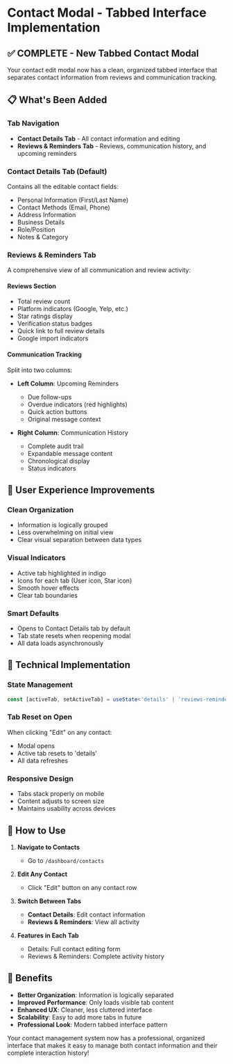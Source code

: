 # Contact Modal - Tabbed Interface Implementation

## ✅ COMPLETE - New Tabbed Contact Modal

Your contact edit modal now has a clean, organized tabbed interface that separates contact information from reviews and communication tracking.

## 📋 What's Been Added

### **Tab Navigation**
- **Contact Details Tab** - All contact information and editing
- **Reviews & Reminders Tab** - Reviews, communication history, and upcoming reminders

### **Contact Details Tab** (Default)
Contains all the editable contact fields:
- Personal Information (First/Last Name)
- Contact Methods (Email, Phone)
- Address Information
- Business Details
- Role/Position
- Notes & Category

### **Reviews & Reminders Tab**
A comprehensive view of all communication and review activity:

#### **Reviews Section**
- Total review count
- Platform indicators (Google, Yelp, etc.)
- Star ratings display
- Verification status badges
- Quick link to full review details
- Google import indicators

#### **Communication Tracking**
Split into two columns:
- **Left Column**: Upcoming Reminders
  - Due follow-ups
  - Overdue indicators (red highlights)
  - Quick action buttons
  - Original message context
  
- **Right Column**: Communication History
  - Complete audit trail
  - Expandable message content
  - Chronological display
  - Status indicators

## 🎨 User Experience Improvements

### **Clean Organization**
- Information is logically grouped
- Less overwhelming on initial view
- Clear visual separation between data types

### **Visual Indicators**
- Active tab highlighted in indigo
- Icons for each tab (User icon, Star icon)
- Smooth hover effects
- Clear tab boundaries

### **Smart Defaults**
- Opens to Contact Details tab by default
- Tab state resets when reopening modal
- All data loads asynchronously

## 🔧 Technical Implementation

### **State Management**
```typescript
const [activeTab, setActiveTab] = useState<'details' | 'reviews-reminders'>('details');
```

### **Tab Reset on Open**
When clicking "Edit" on any contact:
- Modal opens
- Active tab resets to 'details'
- All data refreshes

### **Responsive Design**
- Tabs stack properly on mobile
- Content adjusts to screen size
- Maintains usability across devices

## 📍 How to Use

1. **Navigate to Contacts**
   - Go to `/dashboard/contacts`

2. **Edit Any Contact**
   - Click "Edit" button on any contact row

3. **Switch Between Tabs**
   - **Contact Details**: Edit contact information
   - **Reviews & Reminders**: View all activity

4. **Features in Each Tab**
   - Details: Full contact editing form
   - Reviews & Reminders: Complete activity history

## 🚀 Benefits

- **Better Organization**: Information is logically separated
- **Improved Performance**: Only loads visible tab content
- **Enhanced UX**: Cleaner, less cluttered interface
- **Scalability**: Easy to add more tabs in future
- **Professional Look**: Modern tabbed interface pattern

Your contact management system now has a professional, organized interface that makes it easy to manage both contact information and their complete interaction history!